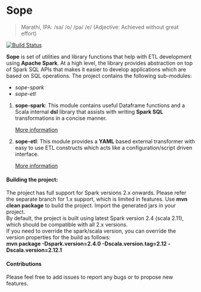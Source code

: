 
Sope
====

> Marathi, IPA: /sə/ /o/ /pə/ /e/ (Adjective: Achieved without great effort)

[![Build Status](https://travis-ci.org/mayur2810/sope.svg?branch=master)](https://travis-ci.org/mayur2810/sope)


**Sope** is set of utilities and library functions that help with ETL development using **Apache Spark**. At a high level,
the library provides abstraction on top of Spark SQL APIs that makes it easier to develop applications which are based on SQL operations.
The project contains the following sub-modules:
- *sope-spark*
- *sope-etl*

1. **sope-spark**:
 This module contains useful Dataframe functions and a Scala internal **dsl** library that assists with writing **Spark SQL** transformations in a concise manner.

    [More information](sope-spark/README.md)

2. **sope-etl**:
 This module provides a **YAML** based external transformer with easy to use ETL constructs which acts like a configuration/script driven interface.

    [More information](sope-etl/README.md)


#### Building the project:
The project has full support for Spark versions 2.x onwards. Please refer the separate branch for 1.x support, which is limited in features.
Use **mvn clean package** to build the project. Import the generated jars in your project.<br>
By default, the project is built using latest Spark version 2.4 (scala 2.11), which should be compatible with all 2.x versions.<br>
If you need to override the spark/scala version, you can override the version properties for the build as follows:<br>
**mvn package -Dspark.version=2.4.0 -Dscala.version.tag=2.12 -Dscala.version=2.12.1**


#### Contributions
Please feel free to add issues to report any bugs or to propose new features.